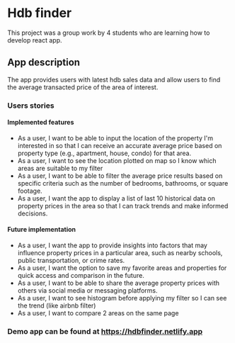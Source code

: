 # Hdb finder
This project was a group work by 4 students who are learning how to develop react app. 

## App description
The app provides users with latest hdb sales data and allow users to find the average transacted price of the area of interest. 

### Users stories
#### Implemented features
* As a user, I want to be able to input the location of the property I'm interested in so that I can receive an accurate average price based on property type (e.g., apartment, house, condo) for that area.
* As a user, I want to see the location plotted on map so I know which areas are suitable to my filter
* As a user, I want to be able to filter the average price results based on specific criteria such as the number of bedrooms, bathrooms, or square footage.
* As a user, I want the app to display a list of last 10 historical data on property prices in the area so that I can track trends and make informed decisions.

#### Future implementation
* As a user, I want the app to provide insights into factors that may influence property prices in a particular area, such as nearby schools, public transportation, or crime rates.
* As a user, I want the option to save my favorite areas and properties for quick access and comparison in the future.
* As a user, I want to be able to share the average property prices with others via social media or messaging platforms.
* As a user, I want to see histogram before applying my filter so I can see the trend (like airbnb filter)
* As a user, I want to compare 2 areas on the same page

### Demo app can be found at https://hdbfinder.netlify.app
